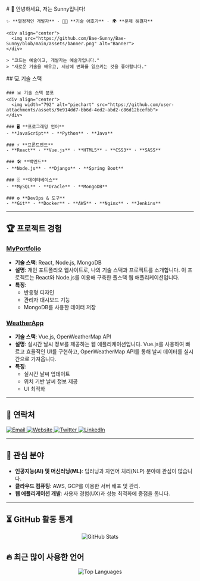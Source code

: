 <div class="grid grid-cols-2 gap-4">
  <div>
    # 👋 안녕하세요, 저는 Sunny입니다!

    ✨ **열정적인 개발자** · 👩‍💻 **기술 애호가** · 🌍 **문제 해결자**

    <div align="center">
      <img src="https://github.com/Bae-Sunny/Bae-Sunny/blob/main/assets/banner.png" alt="Banner">
    </div>

    > "코드는 예술이고, 개발자는 예술가입니다."  
    > "새로운 기술을 배우고, 세상에 변화를 일으키는 것을 좋아합니다."
  </div>

  <div>
    ## 💻 기술 스택

    ### 📊 기술 스택 분포
    <div align="center">
      <img width="792" alt="piechart" src="https://github.com/user-attachments/assets/9e914dd7-bb6d-4ed2-abd2-c86d12bcefbb">
    </div>

    ### 🖥️ **프로그래밍 언어**
    - **JavaScript** · **Python** · **Java**

    ### ⚡ **프론트엔드**
    - **React** · **Vue.js** · **HTML5** · **CSS3** · **SASS**

    ### 🛠️ **백엔드**
    - **Node.js** · **Django** · **Spring Boot**

    ### 🗄️ **데이터베이스**
    - **MySQL** · **Oracle** · **MongoDB**

    ### ⚙️ **DevOps & 도구**
    - **Git** · **Docker** · **AWS** · **Nginx** · **Jenkins**
  </div>
</div>

---

## 🏆 프로젝트 경험

### [MyPortfolio](https://github.com/Bae-Sunny/MyPortfolio)
- **기술 스택**: React, Node.js, MongoDB
- **설명**: 개인 포트폴리오 웹사이트로, 나의 기술 스택과 프로젝트를 소개합니다. 이 프로젝트는 React와 Node.js를 이용해 구축한 풀스택 웹 애플리케이션입니다.
- **특징**:
  - 반응형 디자인
  - 관리자 대시보드 기능
  - MongoDB를 사용한 데이터 저장

### [WeatherApp](https://github.com/Bae-Sunny/WeatherApp)
- **기술 스택**: Vue.js, OpenWeatherMap API
- **설명**: 실시간 날씨 정보를 제공하는 웹 애플리케이션입니다. Vue.js를 사용하여 빠르고 효율적인 UI를 구현하고, OpenWeatherMap API를 통해 날씨 데이터를 실시간으로 가져옵니다.
- **특징**:
  - 실시간 날씨 업데이트
  - 위치 기반 날씨 정보 제공
  - UI 최적화

---

## 💬 연락처
<div class="grid grid-cols-2 gap-2">
  <a href="mailto:bshwa0563@gmail.com">
    <img src="https://img.shields.io/badge/Gmail-D14836?style=for-the-badge&logo=gmail&logoColor=white" alt="Email">
  </a>
  <a href="https://sunnyportfolio.com">
    <img src="https://img.shields.io/badge/website-000000?style=for-the-badge&logo=About.me&logoColor=white" alt="Website">
  </a>
  <a href="https://twitter.com/sunny_developer">
    <img src="https://img.shields.io/badge/Twitter-1DA1F2?style=for-the-badge&logo=twitter&logoColor=white" alt="Twitter">
  </a>
  <a href="https://www.linkedin.com/in/sunnydeveloper">
    <img src="https://img.shields.io/badge/LinkedIn-0077B5?style=for-the-badge&logo=linkedin&logoColor=white" alt="LinkedIn">
  </a>
</div>

---

## 🎯 관심 분야
- **인공지능(AI) 및 머신러닝(ML)**: 딥러닝과 자연어 처리(NLP) 분야에 관심이 많습니다.
- **클라우드 컴퓨팅**: AWS, GCP를 이용한 서버 배포 및 관리.
- **웹 애플리케이션 개발**: 사용자 경험(UX)과 성능 최적화에 중점을 둡니다.

---

## ⏳ GitHub 활동 통계
<div align="center">
  <img src="https://github-readme-stats.vercel.app/api?username=Bae-Sunny&show_icons=true&count_private=true&hide_title=true&hide=prs&theme=radical" alt="GitHub Stats">
</div>

## 🔥 최근 많이 사용한 언어
<div align="center">
  <img src="https://github-readme-stats.vercel.app/api/top-langs/?username=Bae-Sunny&layout=compact&theme=radical" alt="Top Languages">
</div>
